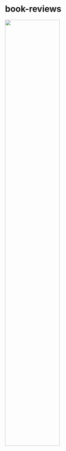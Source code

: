 # book-reviews

<img width="60%" src="https://user-images.githubusercontent.com/96531081/148077231-3616a087-40c4-43d6-b460-dce402d29021.jpg"/>
